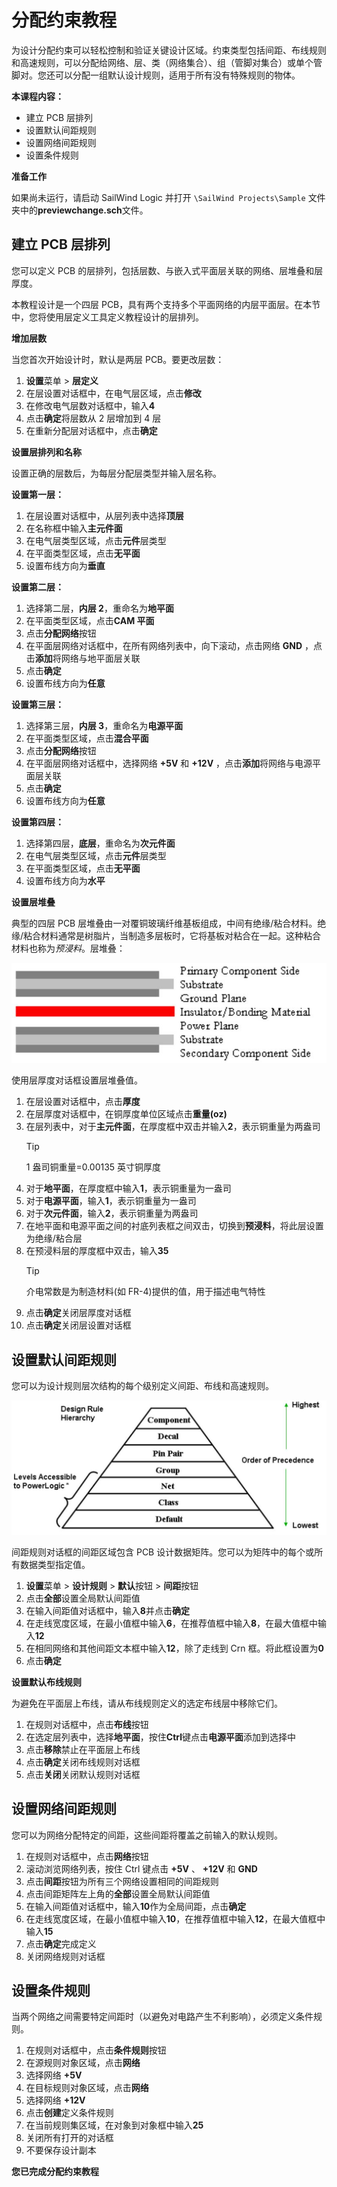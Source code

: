 # 分配约束教程
为设计分配约束可以轻松控制和验证关键设计区域。约束类型包括间距、布线规则和高速规则，可以分配给网络、层、类（网络集合）、组（管脚对集合）或单个管脚对。您还可以分配一组默认设计规则，适用于所有没有特殊规则的物体。

**本课程内容：**

- 建立 PCB 层排列
- 设置默认间距规则
- 设置网络间距规则
- 设置条件规则

**准备工作**

如果尚未运行，请启动 SailWind Logic 并打开 `\SailWind Projects\Sample` 文件夹中的**previewchange.sch**文件。

## 建立 PCB 层排列
您可以定义 PCB 的层排列，包括层数、与嵌入式平面层关联的网络、层堆叠和层厚度。

本教程设计是一个四层 PCB，具有两个支持多个平面网络的内层平面层。在本节中，您将使用层定义工具定义教程设计的层排列。

**增加层数**

当您首次开始设计时，默认是两层 PCB。要更改层数：

1. **设置**菜单 > **层定义**
2. 在层设置对话框中，在电气层区域，点击**修改**
3. 在修改电气层数对话框中，输入**4**
4. 点击**确定**将层数从 2 层增加到 4 层
5. 在重新分配层对话框中，点击**确定**

**设置层排列和名称**

设置正确的层数后，为每层分配层类型并输入层名称。

**设置第一层：**

1. 在层设置对话框中，从层列表中选择**顶层**
2. 在名称框中输入**主元件面**
3. 在电气层类型区域，点击**元件**层类型
4. 在平面类型区域，点击**无平面**
5. 设置布线方向为**垂直**

**设置第二层：**

1. 选择第二层，**内层 2**，重命名为**地平面**
2. 在平面类型区域，点击**CAM 平面**
3. 点击**分配网络**按钮
4. 在平面层网络对话框中，在所有网络列表中，向下滚动，点击网络 **GND** ，点击**添加**将网络与地平面层关联
5. 点击**确定**
6. 设置布线方向为**任意**

**设置第三层：**

1. 选择第三层，**内层 3**，重命名为**电源平面**
2. 在平面类型区域，点击**混合平面**
3. 点击**分配网络**按钮
4. 在平面层网络对话框中，选择网络 **+5V** 和 **+12V** ，点击**添加**将网络与电源平面层关联
5. 点击**确定**
6. 设置布线方向为**任意**

**设置第四层：**

1. 选择第四层，**底层**，重命名为**次元件面**
2. 在电气层类型区域，点击**元件**层类型
3. 在平面类型区域，点击**无平面**
4. 设置布线方向为**水平**

**设置层堆叠**

典型的四层 PCB 层堆叠由一对覆铜玻璃纤维基板组成，中间有绝缘/粘合材料。绝缘/粘合材料通常是树脂片，当制造多层板时，它将基板对粘合在一起。这种粘合材料也称为*预浸料*。层堆叠：

![](/logic/tutorial/8/_page_1_Figure_25.jpeg)

使用层厚度对话框设置层堆叠值。

1. 在层设置对话框中，点击**厚度**
2. 在层厚度对话框中，在铜厚度单位区域点击**重量(oz)**
3. 在层列表中，对于**主元件面**，在厚度框中双击并输入**2**，表示铜重量为两盎司
    > [!TIP]
	>
    >  1 盎司铜重量=0.00135 英寸铜厚度
5. 对于**地平面**，在厚度框中输入**1**，表示铜重量为一盎司
6. 对于**电源平面**，输入**1**，表示铜重量为一盎司
7. 对于**次元件面**，输入**2**，表示铜重量为两盎司
8. 在地平面和电源平面之间的衬底列表框之间双击，切换到**预浸料**，将此层设置为绝缘/粘合层
9. 在预浸料层的厚度框中双击，输入**35**
    > [!TIP]
	>
    > 介电常数是为制造材料(如 FR-4)提供的值，用于描述电气特性
11. 点击**确定**关闭层厚度对话框
12. 点击**确定**关闭层设置对话框

## 设置默认间距规则
您可以为设计规则层次结构的每个级别定义间距、布线和高速规则。

![](/logic/tutorial/8/_page_2_Figure_14.jpeg)

间距规则对话框的间距区域包含 PCB 设计数据矩阵。您可以为矩阵中的每个或所有数据类型指定值。

1. **设置**菜单 > **设计规则** > **默认**按钮 > **间距**按钮
2. 点击**全部**设置全局默认间距值
3. 在输入间距值对话框中，输入**8**并点击**确定**
4. 在走线宽度区域，在最小值框中输入**6**，在推荐值框中输入**8**，在最大值框中输入**12**
5. 在相同网络和其他间距文本框中输入**12**，除了走线到 Crn 框。将此框设置为**0**
6. 点击**确定**

**设置默认布线规则**

为避免在平面层上布线，请从布线规则定义的选定布线层中移除它们。

1. 在规则对话框中，点击**布线**按钮
2. 在选定层列表中，选择**地平面**，按住**Ctrl**键点击**电源平面**添加到选择中
3. 点击**移除**禁止在平面层上布线
4. 点击**确定**关闭布线规则对话框
5. 点击**关闭**关闭默认规则对话框

## 设置网络间距规则
您可以为网络分配特定的间距，这些间距将覆盖之前输入的默认规则。

1. 在规则对话框中，点击**网络**按钮
2. 滚动浏览网络列表，按住 Ctrl 键点击 **+5V** 、 **+12V** 和 **GND** 
3. 点击**间距**按钮为所有三个网络设置相同的间距规则
4. 点击间距矩阵左上角的**全部**设置全局默认间距值
5. 在输入间距值对话框中，输入**10**作为全局间距，点击**确定**
6. 在走线宽度区域，在最小值框中输入**10**，在推荐值框中输入**12**，在最大值框中输入**15**
7. 点击**确定**完成定义
8. 关闭网络规则对话框

## 设置条件规则
当两个网络之间需要特定间距时（以避免对电路产生不利影响），必须定义条件规则。

1. 在规则对话框中，点击**条件规则**按钮
2. 在源规则对象区域，点击**网络**
3. 选择网络  **+5V** 
4. 在目标规则对象区域，点击**网络**
5. 选择网络  **+12V** 
6. 点击**创建**定义条件规则
7. 在当前规则集区域，在对象到对象框中输入**25**
8. 关闭所有打开的对话框
9. 不要保存设计副本

**您已完成分配约束教程**